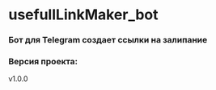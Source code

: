 # usefullLinkMaker_bot

### Бот для Telegram создает ссылки на залипание

### Версия проекта:
v1.0.0
